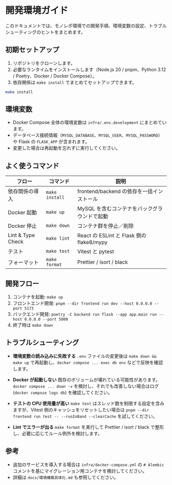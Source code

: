 # 開発環境ガイド

このドキュメントでは、モノレポ環境での開発手順、環境変数の設定、トラブルシューティングのヒントをまとめます。

## 初期セットアップ

1. リポジトリをクローンします。
2. 必要なランタイムをインストールします（Node.js 20 / pnpm、Python 3.12 / Poetry、Docker / Docker Compose）。
3. 依存関係は `make install` でまとめてセットアップできます。

```bash
make install
```

## 環境変数

- Docker Compose 全体の環境変数は `infra/.env.development` にまとめています。
- データベース接続情報（`MYSQL_DATABASE`、`MYSQL_USER`、`MYSQL_PASSWORD`）や Flask の `FLASK_APP` が含まれます。
- 変更した場合は再起動を忘れずに実行してください。

## よく使うコマンド

| フロー            | コマンド            | 説明                                     |
|------------------|---------------------|------------------------------------------|
| 依存関係の導入    | `make install`      | frontend/backend の依存を一括インストール |
| Docker 起動       | `make up`           | MySQL を含むコンテナをバックグラウンドで起動 |
| Docker 停止       | `make down`         | コンテナ群を停止／削除                   |
| Lint & Type Check | `make lint`         | React の ESLint と Flask 側の flake8/mypy |
| テスト            | `make test`         | Vitest と pytest                         |
| フォーマット      | `make format`       | Prettier / isort / black                 |

## 開発フロー

1. コンテナを起動: `make up`
2. フロントエンド開発: `pnpm --dir frontend run dev --host 0.0.0.0 --port 5173`
3. バックエンド開発: `poetry -C backend run flask --app app.main run --host 0.0.0.0 --port 5000`
4. 終了時は `make down`

## トラブルシューティング

- **環境変数の読み込みに失敗する**
  `.env` ファイルの変更後は `make down && make up` で再起動し、`docker compose ... exec db env` などで反映を確認します。

- **Docker が起動しない**
  既存のボリュームが壊れている可能性があります。`docker compose ... down -v` を検討し、それでも改善しない場合はログ (`docker compose logs db`) を確認してください。

- **テストの CPU 使用量が高い**
  `make test` はスレッド数を制限する設定を含みますが、Vitest 側のキャッシュをリセットしたい場合は `pnpm --dir frontend run test -- --runInBand --clearCache` を試してください。

- **Lint でエラーが出る**
  `make format` を実行して Prettier / isort / black で整形し、必要に応じてルール例外を検討します。

## 参考

- 追加のサービスを導入する場合は `infra/docker-compose.yml` の `# Alembic` コメントを基にマイグレーション用コンテナを検討してください。
- 詳細は `docs/環境構築具体化.md` も参照してください。
